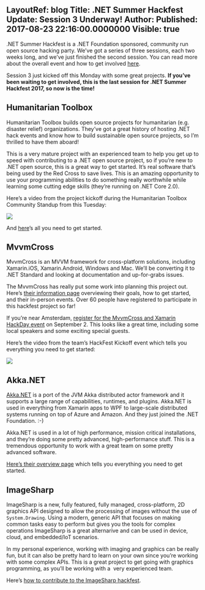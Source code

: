 LayoutRef: blog
Title: .NET Summer Hackfest Update&#58; Session 3 Underway!
Author: 
Published: 2017-08-23 22:16:00.0000000
Visible: true
---
<p></p>

<p>.NET Summer Hackfest is a .NET Foundation sponsored, community run open source hacking party. We’ve got a series of three sessions, each two weeks long, and we’ve just finished the second session. You can read more about the overall event and how to get involved <a href="http://aka.ms/dotnetsummer">here</a>.</p>

<p>Session 3 just kicked off this Monday with some great projects. <strong>If you’ve been waiting to get involved, this is the last session for .NET Summer Hackfest 2017, so now is the time!</strong></p>

<h2>Humanitarian Toolbox</h2>

<p>Humanitarian Toolbox builds open source projects for humanitarian (e.g. disaster relief) organizations. They’ve got a great history of hosting .NET hack events and know how to build sustainable open source projects, so I’m thrilled to have them aboard!</p>

<p>This is a very mature project with an experienced team to help you get up to speed with contributing to a .NET open source project, so if you’re new to .NET open source, this is a great way to get started. It’s real software that’s being used by the Red Cross to save lives. This is an amazing opportunity to use your programming abilities to do something really worthwhile while learning some cutting edge skills (they’re running on .NET Core 2.0).</p>

<p>Here’s a video from the project kickoff during the Humanitarian Toolbox Community Standup from this Tuesday:</p>

<p><a href="https://www.youtube.com/watch?v=BNbsz3o-F1o"><img src="assets/posts/humanitarian-toolbox-hackfest-kickoff.jpg" /></a></p>

<p>And <a href="https://github.com/HTBox/allReady/blob/master/dotnetSummer.md">here</a>’s all you need to get started.</p>

<h2>MvvmCross</h2>

<p>MvvmCross is an MVVM framework for cross-platform solutions, including Xamarin.iOS, Xamarin.Android, Windows and Mac. We’ll be converting it to .NET Standard and looking at documentation and up-for-grabs issues.</p>

<p>The MvvmCross has really put some work into planning this project out. Here’s <a href="https://www.mvvmcross.com/hackfest/">their information page</a> overviewing their goals, how to get started, and their in-person events. Over 60 people have registered to participate in this hackfest project so far!</p>

<p>If you’re near Amsterdam, <a href="https://www.eventbrite.com/e/mvvmcross-xamarin-hackday-tickets-36684529415">register for the MvvmCross and Xamarin HackDay event</a> on September 2. This looks like a great time, including some local speakers and some exciting special guests.</p>

<p>Here’s the video from the team’s HackFest Kickoff event which tells you everything you need to get started:</p>

<p><a href="https://www.youtube.com/watch?v=iQ4C9elkKeY"><img src="assets/posts/mvvmcross-hackfest-kickoff.jpg" /></a></p>

<h2>Akka.NET</h2>

<p><a href="http://getakka.net/">Akka.NET</a> is a port of the JVM Akka distributed actor framework and it supports a large range of capabilities, runtimes, and plugins. Akka.NET is used in everything from Xamarin apps to WPF to large-scale distributed systems running on top of Azure and Amazon. And they just joined the .NET Foundation. :-)</p>

<p>Akka.NET is used in a lot of high performance, mission critical installations, and they’re doing some pretty advanced, high-performance stuff. This is a tremendous opportunity to work with a great team on some pretty advanced software.</p>

<p><a href="https://github.com/AkkaNetContrib/Home/blob/master/dotnet-hackathon.md">Here’s their overview page</a> which tells you everything you need to get started.</p>

<h2>ImageSharp</h2>

<p>ImageSharp is a new, fully featured, fully managed, cross-platform, 2D graphics API designed to allow the processing of images without the use of <code>System.Drawing</code>. Using a modern, generic API that focuses on making common tasks easy to perform but gives you the tools for complex operations ImageSharp is a great alternarive and can be used in device, cloud, and embedded/IoT scenarios.</p>

<p>In my personal experience, working with imaging and graphics can be really fun, but it can also be pretty hard to learn on your own since you’re working with some complex APIs. This is a great project to get going with graphics programming, as you’ll be working with a&nbsp; very experienced team.</p>

<p>Here’s <a href="https://github.com/SixLabors/ImageSharp/wiki/ImageSharp.NET-Summer-Hackfest">how to contribute to the ImageSharp hackfest</a>.</p>
